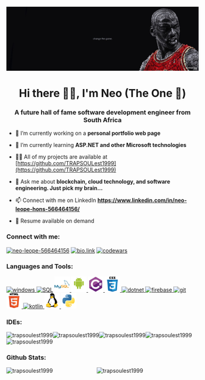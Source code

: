 ![MasterHead](https://github.com/TRAPSOULest1999/TRAPSOULest1999/blob/main/1500x500.jpg?raw=true)
<h1 align="center">Hi there 👋🏿, I'm Neo (The One 🐺)</h1>
<h3 align="center">A future hall of fame software development engineer from South Africa</h3>

- 🔭 I’m currently working on a **personal portfolio web page**

- 🌱 I’m currently learning **ASP.NET and other Microsoft technologies**

- 👨‍💻 All of my projects are available at [https://github.com/TRAPSOULest1999](https://github.com/TRAPSOULest1999)

- 💬 Ask me about **blockchain, cloud technology, and software engineering. Just pick my brain...**

- 📫 Connect with me on LinkedIn **https://www.linkedin.com/in/neo-leope-hons-566464156/**

- 📄 Resume available on demand

<h3 align="left">Connect with me:</h3>
<p align="left">
<a href="https://www.linkedin.com/in/neo-leope-hons-566464156/" target="blank"><img align="center" src="https://raw.githubusercontent.com/rahuldkjain/github-profile-readme-generator/master/src/images/icons/Social/linked-in-alt.svg" alt="neo-leope-566464156" height="30" width="40" /></a>
<a href="https://bio.link/matrixneo" target="blank"><img align="center" src="https://www.svgrepo.com/show/286903/link-ui.svg" alt="bio.link" height="30" width="40" /></a>
<a href="https://www.codewars.com/users/Trapsoul.est99" target="blank"><img align="center" src="https://img.icons8.com/?size=100&id=bsDrp6QDOOnQ&format=png&color=000000" alt="codewars" height="30" width="40" /></a>
 
</p>

<h3 align="left">Languages and Tools:</h3>
<p align="left">
<a href="https://www.microsoft.com/en-us/windows?r=1" target="_blank" rel="noreferrer">    
<img src="https://img.icons8.com/?size=100&id=YJfJ0JM5Imsj&format=png&color=000000" alt="windows" width="40" height="40"/> <a/>
<a href="https://aws.amazon.com/what-is/sql/" target="_blank" rel="noreferrer"> <img src="https://img.icons8.com/?size=100&id=RO6Tm3NdrSGE&format=png&color=000000" alt="SQL" width="40" height="40"/><a/>
 <a href="https://www.mysql.com/" target="_blank" rel="noreferrer"> <img src="https://raw.githubusercontent.com/devicons/devicon/master/icons/mysql/mysql-original-wordmark.svg" alt="mysql" width="40" height="40"/> </a>
  <a href="https://developer.android.com" target="_blank" rel="noreferrer"> <img src="https://raw.githubusercontent.com/devicons/devicon/master/icons/android/android-original-wordmark.svg" alt="android" width="40" height="40"/> </a> <a href="https://www.w3schools.com/cs/" target="_blank" rel="noreferrer"> <img src="https://raw.githubusercontent.com/devicons/devicon/master/icons/csharp/csharp-original.svg" alt="csharp" width="40" height="40"/> </a> <a href="https://www.w3schools.com/css/" target="_blank" rel="noreferrer"> <img src="https://raw.githubusercontent.com/devicons/devicon/master/icons/css3/css3-original-wordmark.svg" alt="css3" width="40" height="40"/> </a> <a href="https://dotnet.microsoft.com/" target="_blank" rel="noreferrer"> <img src="https://img.icons8.com/?size=100&id=1BC75jFEBED6&format=png&color=000000" alt="dotnet" width="40" height="40"/> </a> <a href="https://firebase.google.com/" target="_blank" rel="noreferrer"> <img src="https://www.vectorlogo.zone/logos/firebase/firebase-icon.svg" alt="firebase" width="40" height="40"/> </a> <a href="https://git-scm.com/" target="_blank" rel="noreferrer"> <img src="https://www.vectorlogo.zone/logos/git-scm/git-scm-icon.svg" alt="git" width="40" height="40"/> </a> <a href="https://www.w3.org/html/" target="_blank" rel="noreferrer"> <img src="https://raw.githubusercontent.com/devicons/devicon/master/icons/html5/html5-original-wordmark.svg" alt="html5" width="40" height="40"/> </a> <a href="https://kotlinlang.org" target="_blank" rel="noreferrer"> <img src="https://www.vectorlogo.zone/logos/kotlinlang/kotlinlang-icon.svg" alt="kotlin" width="40" height="40"/> </a> <a href="https://www.linux.org/" target="_blank" rel="noreferrer"> <img src="https://raw.githubusercontent.com/devicons/devicon/master/icons/linux/linux-original.svg" alt="linux" width="40" height="40"/> </a> <a href="https://www.python.org" target="_blank" rel="noreferrer"> <img src="https://raw.githubusercontent.com/devicons/devicon/master/icons/python/python-original.svg" alt="python" width="40" height="40"/> </a> </p>
<p align="left">
  <h3 align="left">IDEs:</h3>
  <img align="left" src="https://img.shields.io/badge/Visual%20Studio%20Code-0078d7.svg?style=for-the-badge&logo=visual-studio-code&logoColor=white" alt="trapsoulest1999" />
  <img align="left" src="https://img.shields.io/badge/pycharm-143?style=for-the-badge&logo=pycharm&logoColor=black&color=black&labelColor=green" alt="trapsoulest1999" />
  <img align="left" src="https://img.shields.io/badge/Atom-%2366595C.svg?style=for-the-badge&logo=atom&logoColor=white" alt="trapsoulest1999" />
  <img align="left" src="https://img.shields.io/badge/Android%20Studio-3DDC84.svg?style=for-the-badge&logo=android-studio&logoColor=white" alt="trapsoulest1999" />
  <img src="https://img.shields.io/badge/Visual%20Studio-5C2D91.svg?style=for-the-badge&logo=visual-studio&logoColor=white" alt="trapsoulest1999" />
</p>

<p align="left">
  <h3 align="left">Github Stats:</h3>
  <img align="left" width="47%" src="https://github-readme-stats.vercel.app/api?username=TRAPSOULest1999&show_icons=true&theme=radical" alt="trapsoulest1999" />
  <img align="left" width="47%"src="https://github-readme-stats.vercel.app/api/top-langs/?username=TRAPSOULest1999&layout=compact" alt="trapsoulest1999" />
</p>
